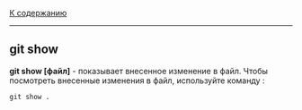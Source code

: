 [К содержанию](/readme.md)

---

## git show

**git show [файл]** - показывает внесенное изменение в файл.
Чтобы посмотреть внесенные изменения в файл, используйте команду : 

`git show .`

